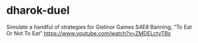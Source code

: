 # dharok-duel
Simulate a handful of strategies for Gielinor Games S4E8 Banning, "To Eat Or Not To Eat"
https://www.youtube.com/watch?v=ZMDELctyTBs

